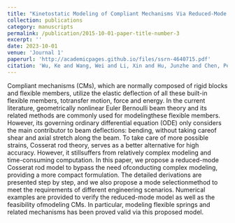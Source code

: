 ```yaml
---
title: "Kinetostatic Modeling of Compliant Mechanisms Via Reduced-Mode Cosserat Rod Model"
collection: publications
category: manuscripts
permalink: /publication/2015-10-01-paper-title-number-3
excerpt: ''
date: 2023-10-01
venue: 'Journal 1'
paperurl: 'http://academicpages.github.io/files/ssrn-4640715.pdf'
citation: 'Wu, Ke and Wang, Wei and Li, Xin and Hu, Junzhe and Chen, Pengyu and Cheng, Ran and Sun, Qidi and Liu, Lifu and Zhou, Luna and Xu, Xin and Zhang, Shucheng and Deng, Zichen and Chen, Rui and Zheng, Gang, Kinetostatic Modeling of Compliant Mechanisms Via Reduced-Mode Cosserat Rod Model. Available at SSRN: https://ssrn.com/abstract=4640715 or http://dx.doi.org/10.2139/ssrn.4640715'
---
```


Compliant mechanisms (CMs), which are normally composed of rigid blocks and flexible members, utilize the elastic deflection of all these built-in flexible members, totransfer motion, force and energy. In the current literature, geometrically nonlinear Euler Bernoulli beam theory and its related methods are commonly used for modelingthese flexible members. However, its governing ordinary differential equation (ODE) only considers the main contributor to beam deflections: bending, without taking careof shear and axial stretch along the beam. To take care of more possible strains, Cosserat rod theory, serves as a better alternative for high accuracy. However, it stillsuffers from relatively complex modeling and time-consuming computation. In this paper, we propose a reduced-mode Cosserat rod model to bypass the need ofconducting complex modeling, providing a more compact formulation. The detailed derivations are presented step by step, and we also propose a mode selectionmethod to meet the requirements of different engineering scenarios. Numerical examples are provided to verify the reduced-mode model as well as the feasibility ofmodeling CMs. In particular, modeling flexible springs and related mechanisms has been proved valid via this proposed model.
